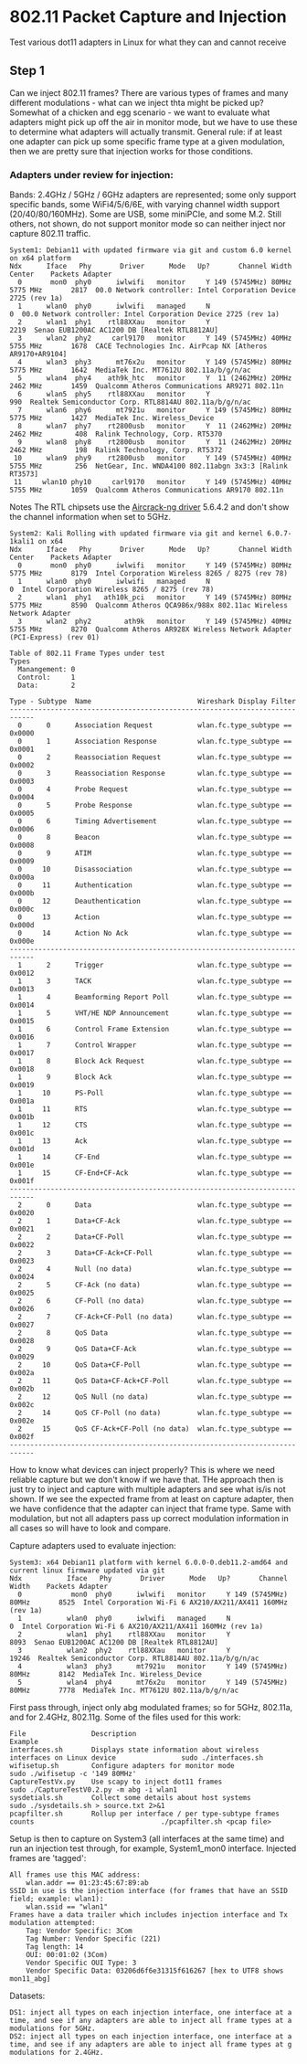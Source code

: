 # 802.11 Packet Capture and Injection
Test various dot11 adapters in Linux for what they can and cannot receive

## Step 1
Can we inject 802.11 frames?  There are various types of frames and many different modulations - what can we inject thta might be picked up?  Somewhat of a chicken and egg scenario - we want to evaluate what adapters might pick up off the air in monitor mode, but we have to use these to determine what adapters will actually transmit.  General rule: if at least one adapter can pick up some specific frame type at a given modulation, then we are pretty sure that injection works for those conditions.  

### Adapters under review for injection:
Bands: 2.4GHz / 5GHz / 6GHz adapters are represented; some only support specific bands, some WiFi4/5/6/6E, with varying channel width support (20/40/80/160MHz).  Some are USB, some miniPCIe, and some M.2.  Still others, not shown, do not support monitor mode so can neither inject nor capture 802.11 traffic.

```
System1: Debian11 with updated firmware via git and custom 6.0 kernel on x64 platform
Ndx      Iface   Phy       Driver      Mode   Up?       Channel Width   Center    Packets Adapter
  0       mon0  phy0      iwlwifi   monitor     Y 149 (5745MHz) 80MHz 5775 MHz       2817  00.0 Network controller: Intel Corporation Device 2725 (rev 1a)
  1      wlan0  phy0      iwlwifi   managed     N                                       0  00.0 Network controller: Intel Corporation Device 2725 (rev 1a)
  2      wlan1  phy1    rtl88XXau   monitor     Y                                    2219  Senao EUB1200AC AC1200 DB [Realtek RTL8812AU]
  3      wlan2  phy2     carl9170   monitor     Y 149 (5745MHz) 40MHz 5755 MHz       1678  CACE Technologies Inc. AirPcap NX [Atheros AR9170+AR9104]
  4      wlan3  phy3      mt76x2u   monitor     Y 149 (5745MHz) 80MHz 5775 MHz       1642  MediaTek Inc. MT7612U 802.11a/b/g/n/ac
  5      wlan4  phy4    ath9k_htc   monitor     Y  11 (2462MHz) 20MHz 2462 MHz       1459  Qualcomm Atheros Communications AR9271 802.11n
  6      wlan5  phy5    rtl88XXau   monitor     Y                                     990  Realtek Semiconductor Corp. RTL8814AU 802.11a/b/g/n/ac
  7      wlan6  phy6      mt7921u   monitor     Y 149 (5745MHz) 80MHz 5775 MHz       1427  MediaTek Inc. Wireless_Device
  8      wlan7  phy7    rt2800usb   monitor     Y  11 (2462MHz) 20MHz 2462 MHz        408  Ralink Technology, Corp. RT5370
  9      wlan8  phy8    rt2800usb   monitor     Y  11 (2462MHz) 20MHz 2462 MHz        198  Ralink Technology, Corp. RT5372
 10      wlan9  phy9    rt2800usb   monitor     Y 149 (5745MHz) 40MHz 5755 MHz        256  NetGear, Inc. WNDA4100 802.11abgn 3x3:3 [Ralink RT3573]
 11     wlan10 phy10     carl9170   monitor     Y 149 (5745MHz) 40MHz 5755 MHz       1059  Qualcomm Atheros Communications AR9170 802.11n
```
Notes The RTL chipsets use the [Aircrack-ng driver](https://github.com/aircrack-ng/rtl8812au) 5.6.4.2 and don't show the channel information when set to 5GHz.
 

```
System2: Kali Rolling with updated firmware via git and kernel 6.0.7-1kali1 on x64
Ndx      Iface   Phy       Driver      Mode   Up?       Channel Width   Center    Packets Adapter
  0       mon0  phy0      iwlwifi   monitor     Y 149 (5745MHz) 80MHz 5775 MHz       8179  Intel Corporation Wireless 8265 / 8275 (rev 78)
  1      wlan0  phy0      iwlwifi   managed     N                                       0  Intel Corporation Wireless 8265 / 8275 (rev 78)
  2      wlan1  phy1   ath10k_pci   monitor     Y 149 (5745MHz) 80MHz 5775 MHz       8590  Qualcomm Atheros QCA986x/988x 802.11ac Wireless Network Adapter
  3      wlan2  phy2        ath9k   monitor     Y 149 (5745MHz) 40MHz 5755 MHz       8270  Qualcomm Atheros AR928X Wireless Network Adapter (PCI-Express) (rev 01)
```

```
Table of 802.11 Frame Types under test
Types
  Manangement: 0
  Control:     1
  Data:        2

Type - Subtype  Name                          Wireshark Display Filter
----------------------------------------------------------------------------
  0      0      Association Request           wlan.fc.type_subtype == 0x0000
  0      1      Association Response          wlan.fc.type_subtype == 0x0001
  0      2      Reassociation Request         wlan.fc.type_subtype == 0x0002
  0      3      Reassociation Response        wlan.fc.type_subtype == 0x0003
  0      4      Probe Request                 wlan.fc.type_subtype == 0x0004
  0      5      Probe Response                wlan.fc.type_subtype == 0x0005
  0      6      Timing Advertisement          wlan.fc.type_subtype == 0x0006
  0      8      Beacon                        wlan.fc.type_subtype == 0x0008
  0      9      ATIM                          wlan.fc.type_subtype == 0x0009
  0     10      Disassociation                wlan.fc.type_subtype == 0x000a
  0     11      Authentication                wlan.fc.type_subtype == 0x000b
  0     12      Deauthentication              wlan.fc.type_subtype == 0x000c
  0     13      Action                        wlan.fc.type_subtype == 0x000d
  0     14      Action No Ack                 wlan.fc.type_subtype == 0x000e
----------------------------------------------------------------------------
  1      2      Trigger                       wlan.fc.type_subtype == 0x0012
  1      3      TACK                          wlan.fc.type_subtype == 0x0013
  1      4      Beamforming Report Poll       wlan.fc.type_subtype == 0x0014
  1      5      VHT/HE NDP Announcement       wlan.fc.type_subtype == 0x0015
  1      6      Control Frame Extension       wlan.fc.type_subtype == 0x0016
  1      7      Control Wrapper               wlan.fc.type_subtype == 0x0017
  1      8      Block Ack Request             wlan.fc.type_subtype == 0x0018
  1      9      Block Ack                     wlan.fc.type_subtype == 0x0019
  1     10      PS-Poll                       wlan.fc.type_subtype == 0x001a
  1     11      RTS                           wlan.fc.type_subtype == 0x001b
  1     12      CTS                           wlan.fc.type_subtype == 0x001c
  1     13      Ack                           wlan.fc.type_subtype == 0x001d
  1     14      CF-End                        wlan.fc.type_subtype == 0x001e
  1     15      CF-End+CF-Ack                 wlan.fc.type_subtype == 0x001f
----------------------------------------------------------------------------
  2      0      Data                          wlan.fc.type_subtype == 0x0020
  2      1      Data+CF-Ack                   wlan.fc.type_subtype == 0x0021
  2      2      Data+CF-Poll                  wlan.fc.type_subtype == 0x0022
  2      3      Data+CF-Ack+CF-Poll           wlan.fc.type_subtype == 0x0023
  2      4      Null (no data)                wlan.fc.type_subtype == 0x0024
  2      5      CF-Ack (no data)              wlan.fc.type_subtype == 0x0025
  2      6      CF-Poll (no data)             wlan.fc.type_subtype == 0x0026
  2      7      CF-Ack+CF-Poll (no data)      wlan.fc.type_subtype == 0x0027
  2      8      QoS Data                      wlan.fc.type_subtype == 0x0028
  2      9      QoS Data+CF-Ack               wlan.fc.type_subtype == 0x0029
  2     10      QoS Data+CF-Poll              wlan.fc.type_subtype == 0x002a
  2     11      QoS Data+CF-Ack+CF-Poll       wlan.fc.type_subtype == 0x002b
  2     12      QoS Null (no data)            wlan.fc.type_subtype == 0x002c
  2     14      QoS CF-Poll (no data)         wlan.fc.type_subtype == 0x002e
  2     15      QoS CF-Ack+CF-Poll (no data)  wlan.fc.type_subtype == 0x002f
----------------------------------------------------------------------------
```

How to know what devices can inject properly?  This is where we need reliable capture but we don't know if we have that.  THe approach then is just try to inject and capture with multiple adapters and see what is/is not shown.  If we see the expected frame from at least on capture adapter, then we have confidence that the adapter can inject that frame type.  Same with modulation, but not all adapters pass up correct modulation information in all cases so will have to look and compare.

Capture adapters used to evaluate injection:
```
System3: x64 Debian11 platform with kernel 6.0.0-0.deb11.2-amd64 and current linux firmware updated via git
Ndx           Iface   Phy       Driver      Mode   Up?       Channel Width    Packets Adapter
  0            mon0  phy0      iwlwifi   monitor     Y 149 (5745MHz) 80MHz       8525  Intel Corporation Wi-Fi 6 AX210/AX211/AX411 160MHz (rev 1a)
  1           wlan0  phy0      iwlwifi   managed     N                              0  Intel Corporation Wi-Fi 6 AX210/AX211/AX411 160MHz (rev 1a)
  2           wlan1  phy1    rtl88XXau   monitor     Y                           8093  Senao EUB1200AC AC1200 DB [Realtek RTL8812AU]
  3           wlan2  phy2    rtl88XXau   monitor     Y                          19246  Realtek Semiconductor Corp. RTL8814AU 802.11a/b/g/n/ac
  4           wlan3  phy3      mt7921u   monitor     Y 149 (5745MHz) 80MHz       8142  MediaTek Inc. Wireless_Device
  5           wlan4  phy4      mt76x2u   monitor     Y 149 (5745MHz) 80MHz       7778  MediaTek Inc. MT7612U 802.11a/b/g/n/ac
```

First pass through, inject only abg modulated frames; so for 5GHz, 802.11a, and for 2.4GHz, 802.11g.  Some of the files used for this work:
```
File                Description                                                                         Example
interfaces.sh       Displays state information about wireless interfaces on Linux device                sudo ./interfaces.sh
wifisetup.sh        Configure adapters for monitor mode                                                 sudo ./wifisetup -c '149 80MHz'
CaptureTestVx.py    Use scapy to inject dot11 frames                                                    sudo ./CaptureTestV0.2.py -m abg -i wlan1
sysdetials.sh       Collect some details about host systems                                             sudo ./sysdetails.sh > source.txt 2>&1
pcapfilter.sh       Rollup per interface / per type-subtype frames counts                               ./pcapfilter.sh <pcap file>
```


Setup is then to capture on System3 (all interfaces at the same time) and run an injection test through, for example, System1_mon0 interface.  Injected frames are 'tagged':
```
All frames use this MAC address:
    wlan.addr == 01:23:45:67:89:ab
SSID in use is the injection interface (for frames that have an SSID field; example: wlan1):
    wlan.ssid == "wlan1"
Frames have a data trailer which includes injection interface and Tx modulation attempted:
    Tag: Vendor Specific: 3Com
    Tag Number: Vendor Specific (221)
    Tag length: 14
    OUI: 00:01:02 (3Com)
    Vendor Specific OUI Type: 3
    Vendor Specific Data: 03206d6f6e31315f616267 [hex to UTF8 shows mon11_abg]
```


Datasets:
```
DS1: inject all types on each injection interface, one interface at a time, and see if any adapters are able to inject all frame types at a modulations for 5GHz.
DS2: inject all types on each injection interface, one interface at a time, and see if any adapters are able to inject all frame types at g modulations for 2.4GHz.
```


